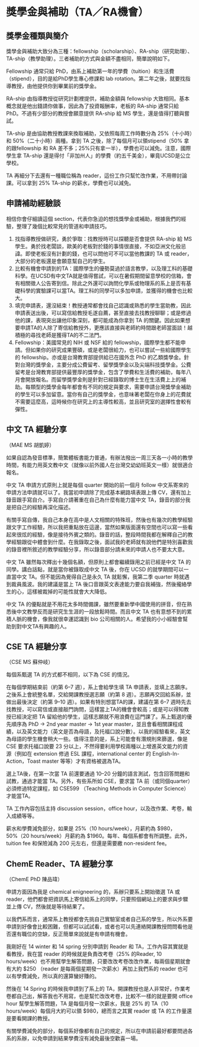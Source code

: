 # 獎學金與補助（TA／RA機會）

## 獎學金種類與簡介

獎學金與補助大致分為三種：fellowship（scholarship）、RA-ship（研究助理）、TA-ship（教學助理）。三者補助的方式與金額不盡相同，簡單說明如下。

Fellowship 通常只給 PhD，由系上補助第一年的學費（tuition）和生活費（stipend），目的是給PhD學生專心修課和 lab rotation。第二年之後，就要找指導教授，由他提供你到畢業前的獎學金。

RA-ship 由指導教授從研究計劃裡提供，補助金額與 fellowship 大致相同。基本概念就是他出錢請你做事，因此為了投資報酬率，老板的 RA-ship 通常只給 PhD。不過有少部分的教授會願意提供 RA-ship 給 MS 學生，還是值得打聽與嘗試。

TA-ship 是由協助教授教課來換取補助，又依照每周工作時數分為 25%（十小時）和 50%（二十小時）兩種。拿到 TA 之後，除了每個月可以領stipend（50% 拿的跟fellowship 和 RA 差不多；25%只有拿一半），學費也可以減免。注意，國際學生拿 TA-ship 還是得付「非加州人」的學費（約五千美金），畢竟UCSD是公立學校。

TA 再細分下去還有一種職位稱為 reader，這份工作只幫忙改作業，不用帶討論課。可以拿到 25% TA-ship 的薪水，學費也可以減免。

## 申請補助經驗談 <a id="-0"></a>

相信你會仔細讀這個 section，代表你急迫的想找獎學金或補助，根據我們的經驗，整理了幾個比較常見的管道和申請技巧。

1. 找指導教授做研究，勇於爭取：找教授時可以探聽是否會提供 RA-ship 給 MS 學生。勇於找老闆談，歐美的老板對於錢的事情很直接，不如亞洲文化般忌諱。即使老板沒有計劃的錢，也可以問他可不可以當他教課的 TA 或 reader，大部分的老板還是會願意幫自己的學生。
2. 比較有機會申請到的TA：國際學生的優勢莫過於語言教學，以及理工科的基礎科學。在UCSD有中文TA就是值得嘗試，可以在暑假期間留意學校的信箱，會有相關徵人公告寄到信。除此之外還可以詢問化學系或物理系的系上是否有基礎科學的實驗課可以當TA。理工科的同學可以多加申請，並獲得的機會也比較大。
3. 填完申請表，還沒結束！教授通常都會找自己認識或熟悉的學生當助教，因此申請表送出後，可以寫信給教授毛遂自薦，甚至直接去找教授聊聊；或是修過他的課，表現突出讓他印象深刻，都可能成為你拿到 TA 的關鍵。因此如果想要申請TA的人除了寄信給教授外，更應該直接與老師約時間跟老師當面談！越積極的尋找老師是獲得TA的不二法門。
4. Fellowship：美國常見的 NIH 或 NSF 給的 fellowship，國際學生都不能申請。但如果你的研究成果豐碩，或是老闆很給力，也可以嘗試一些給國際學生的 fellowship。亦或是台灣教育部提供給已在國外念 PhD 的乙類獎學金。針對台灣的獎學金，主要分成公費留考、留學獎學金以及尖端科技獎學金。公費留考是台灣教育部提供最豐厚的獎學金，包含了學費和生活費的補助，每年八月會開放報名。而留學獎學金則是針對已經錄取的博士生在生活費上上的補助。每類型的獎學金每年都會有不同的規定與要求，需要申請台灣獎學金補助的學生可以多加留意。當你有自己的獎學金，也意味著老闆在你身上的花費就不需要這麼高，這時候你在研究上的主導性較高，並且研究室的選擇性會較有彈性。

## 中文 TA 經驗分享 <a id="ta"></a>

（MAE MS 胡凱婷）

如果自認為發音標準，簡繁體板書能力普通，有辦法撥出一周三天各一小時的教學時間，有能力用英文教中文（就像以前外國人在台灣交幼幼班英文一樣）就很適合報名。

中文 TA 申請方式原則上就是每個 quarter 開始的前一個月 follow 中文系寄來的申請方法申請就可以了。我當初申請除了完成基本網路填表跟上傳 CV，還有加上錄音跟手寫自介。手寫自介請著重在自己為什麼有能力當中文 TA，錄音的部分我是把自己的經驗再深化描述。

有關手寫自傳，我自己本身在高中是人文相關的特殊班，然後也有幾次的教學經驗跟文字工作經驗，所以我把重點放在這邊，當然如果版面還有空間也可以寫一些看起來很炫的經驗，像是接待外賓之類的。錄音的話，整段時間我都在解釋自己的教學經驗跟從中體會到什麼。在我錄取之後，面試我的老師就有說他們是特別喜歡我的錄音裡所敘述的教學經驗分享，所以錄音部分請未來的申請人也不要太大意。

中文 TA 雖然每次釋出十幾個名額，但原則上都會繼續錄用之前已經是中文 TA 的同學。講白話點，就是當你被錄取成中文 TA 後，你在 UCSD 的就學期間可以一直當中文 TA。但不能因為覺得自己是永久 TA 就鬆懈，我第二季 quarter 時就遇到裁員風波。我的建議是當上 TA 後口音跟英文表達能力要自我補強，然後攏絡學生的心，這樣被裁掉的可能性就會大大降低。

中文 TA 的優點就是不用花太多時間備課，雖然要重新學中國使用的拼音，但在熟悉後中文教學反而是研究生生涯的一段放鬆時間。而且中文 TA 也有意想不到的累積人脈的機會，像我就很幸運認識到 bio 公司相關的人。希望我的小小經驗會幫助到對中文TA有興趣的人。

## CSE TA 經驗分享 <a id="cse-ta"></a>

（CSE MS 蘇仲岐）

每個系甄選 TA 的方式都不相同，以下為 CSE 的情況。

在每個學期結束前（約第 6–7 週），系上會給學生填 TA 申請表，並填上志願序。之後系上會統整名單，交給開課教授選志願（約第 8 週）。志願再交回給系辦，並做出最後決定（約第 9–10 週）。如果有特別想當TA的課，建議在第 6–7 週時先去找教授，可以寫信或直接敲門詢問，這樣當上TA的機會會較高；或是可以得知教授已經決定把 TA 留給他的學生，這樣志願就不用浪費在這門課了。系上甄選的優先順序為 PhD → 2nd year master → 1st year master，並且會看相關課程成績，以及英文能力（英文是否為母語，及托福口說分數）。以我的經驗看來，英文為母語的學生機會稍大一些。值得注意的是，系上可能會有潛規則來篩選，像是 CSE 要求托福口說要 23 分以上，不然得要利用學校兩種以上增進英文能力的資源（例如在 extension 修過 ESL 課程，international center 的 English-In-Action，Toast master 等等）才有資格被選為TA。

選上TA後，在第一次當 TA 前還要通過 10–20 分鐘的語言測試，包含回答問題和試教，通過才能當 TA。另外，有些系所如 CSE，要求當 TA 前（或同個quarter）必須修過特定課程，如 CSE599 （Teaching Methods in Computer Science）才能當TA。

TA 工作內容包括主持 discussion session，office hour，以及改作業、考卷，輸入成績等等。

薪水和學費減免部分，如果是 25%（10 hours/week），月薪約為 $980，50%（20 hours/week）月薪約為 $1960。每年、每個系都會有所調整。此外，tuition fee 和保險減為 200 元左右，但還是需要繳 non-resident fee。

## ChemE Reader、TA 經驗分享 <a id="cheme-reader-ta"></a>

（ChemE PhD 陳品瑋）

申請方面因為我是 chemical enigneering 的，系辦只要系上開始徵選 TA 或 reader，他們都會把資訊馬上寄信給系上的同學，只要照個網站上的要求與步驟並上傳 CV，然後就是等待結果了。

以我們系而言，通常系上教授都會先挑自己實驗室或者自己系的學生，所以外系要申請到好像會比較困難，但都可以試試看，或者也可以先連絡開課教授問問看他是否還有職位的空缺，反正簡單來說就是有申請有機會。

我剛好在 14 winter 和 14 spring 分別申請到 Reader 和 TA，工作內容其實就是看教授，我在當 reader 的時候就是負責改考卷（25% 的Reader, 10 hours/week）也不用幫學生解答問題，只要改改考卷改改作業，每兩個星期就會有大約 $250 （reader 是每兩個星期發一次薪水）再加上我們系的 reader 也可以有學費減免，所以真的還算蠻好賺的。

然後在 14 Spring 的時候我申請到了系上的 TA，開課教授也是人非常好，作業考卷都自己出，解答我也不用寫，也是幫忙改改考卷，比較不一樣的就是要開 office hour 幫學生解答問題，TA 是每個月發一次薪水，我是 25% 的 TA（10 hours/week）每個月大約可以領 $980，總而言之其實 reader 或 TA 的工作量還是要看開課的教授。

有關學費減免的部分，每個系好像都有自己的規定，所以在申請前最好都要問過各系的系辦，以免申請到結果學費沒有減免最後空歡喜一場。

